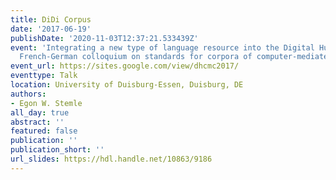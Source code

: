 ```yaml
---
title: DiDi Corpus
date: '2017-06-19'
publishDate: '2020-11-03T12:37:21.533439Z'
event: 'Integrating a new type of language resource into the Digital Humanities landscape:
  French-German colloquium on standards for corpora of computer-mediated communication'
event_url: https://sites.google.com/view/dhcmc2017/
eventtype: Talk
location: University of Duisburg-Essen, Duisburg, DE
authors:
- Egon W. Stemle
all_day: true
abstract: ''
featured: false
publication: ''
publication_short: ''
url_slides: https://hdl.handle.net/10863/9186
---
```


